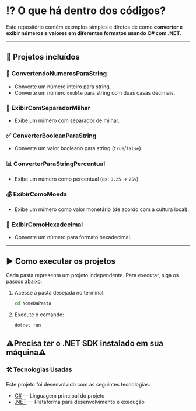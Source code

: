 # ⁉️ O que há dentro dos códigos?

Este repositório contém exemplos simples e diretos de como **converter e exibir números e valores em diferentes formatos usando C# com .NET**.

---

## 📁 Projetos incluídos

### 🔢 ConvertendoNumerosParaString
- Converte um número inteiro para string.
- Converte um número `double` para string com duas casas decimais.

### 📍 ExibirComSeparadorMilhar
- Exibe um número com separador de milhar.

### ✅ ConverterBooleanParaString
- Converte um valor booleano para string (`true`/`false`).

### 📊 ConverterParaStringPercentual
- Exibe um número como percentual (ex: `0.25` → `25%`).

### 💰 ExibirComoMoeda
- Exibe um número como valor monetário (de acordo com a cultura local).

### 🔢 ExibirComoHexadecimal
- Converte um número para formato hexadecimal.

---

## ▶️ Como executar os projetos

Cada pasta representa um projeto independente. Para executar, siga os passos abaixo:

1. Acesse a pasta desejada no terminal:
   ```bash
   cd NomeDaPasta

2. Execute o comando:
    ```bash
    dotnet run

**⚠️Precisa ter o .NET SDK instalado em sua máquina⚠️**
---

### 🛠 Tecnologias Usadas

Este projeto foi desenvolvido com as seguintes tecnologias:

- [C#](https://learn.microsoft.com/pt-br/dotnet/csharp/) — Linguagem principal do projeto
- [.NET](https://dotnet.microsoft.com/) — Plataforma para desenvolvimento e execução